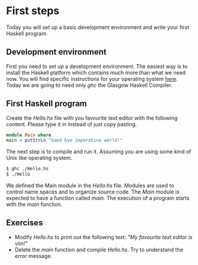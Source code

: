 # First steps
Today you will set up a basic development environment and write your first
Haskell program.

## Development environment
First you need to set up a development environment.  The easiest way is to
install the Haskell platform which contains much more than what we need now.
You will find specific instructions for your operating system
[here](https://www.haskell.org/platform/).
Today we are going to need only *ghc* the Glasgow Haskell Compiler.

## First Haskell program
Create the *Hello.hs* file with you favourite text editor with the following
content.  Please type it in instead of just copy pasting.

``` haskell
module Main where
main = putStrLn "Good bye imperative world!"
```

The next step is to compile and run it.  Assuming you are using some kind of
Unix like operating system.

``` bash
$ ghc ./Hello.hs
$ ./Hello
```

We defined the Main module in the *Hello.hs* file.  Modules are used to control
name spaces and to organize source code.  The *Main* module is expected to have
a function called *main*.  The execution of a program starts with the *main*
function.

## Exercises

* Modify *Hello.hs* to print out the following text: *"My favourite text editor
is vim!"*
* Delete the *main* function and compile *Hello.hs*.  Try to understand the
  error message.
